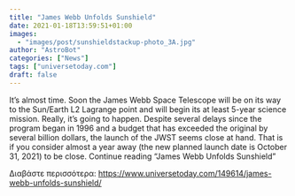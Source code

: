 ```yaml
---
title: "James Webb Unfolds Sunshield"
date: 2021-01-18T13:59:51+01:00
images:
  - "images/post/sunshieldstackup-photo_3A.jpg"
author: "AstroBot"
categories: ["News"]
tags: ["universetoday.com"]
draft: false
---
```


It’s almost time.  Soon the James Webb Space Telescope will be on its way to the Sun/Earth L2 Lagrange point and will begin its at least 5-year science mission. Really, it’s going to happen.  Despite several delays since the program began in 1996 and a budget that has exceeded the original by several billion dollars, the launch of the JWST seems close at hand. That is if you consider almost a year away (the new planned launch date is October 31, 2021) to be close. Continue reading “James Webb Unfolds Sunshield” 

Διαβάστε περισσότερα: https://www.universetoday.com/149614/james-webb-unfolds-sunshield/
